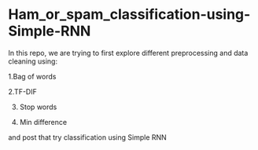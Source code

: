 # Ham_or_spam_classification-using-Simple-RNN
In this repo, we are trying to first explore different preprocessing and data cleaning using:

1.Bag of words 

2.TF-DIF 

3. Stop words 

4. Min difference 


and post that try classification using Simple RNN
